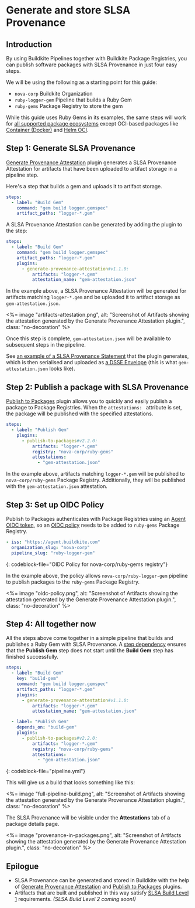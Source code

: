 # Generate and store SLSA Provenance

## Introduction

By using Buildkite Pipelines together with Buildkite Package Registries, you can publish software packages with SLSA Provenance in just four easy steps.

We will be using the following as a starting point for this guide:

- `nova-corp` Buildkite Organization
- `ruby-logger-gem` Pipeline that builds a Ruby Gem
- `ruby-gems` Package Registry to store the gem

While this guide uses Ruby Gems in its examples, the same steps will work for [all supported package ecosystems](/docs/packages/ecosystems) except OCI-based packages like [Container (Docker)](/docs/packages/container) and [Helm OCI](/docs/packages/helm-oci).

## Step 1: Generate SLSA Provenance

[Generate Provenance Attestation](https://github.com/buildkite-plugins/generate-provenance-attestation-buildkite-plugin) plugin generates a SLSA Provenance Attestation for artifacts that have been uploaded to artifact storage in a pipeline step.

Here's a step that builds a gem and uploads it to artifact storage.

```yaml
steps:
  - label: "Build Gem"
    command: "gem build logger.gemspec"
    artifact_paths: "logger-*.gem"
```

A SLSA Provenance Attestation can be generated by adding the plugin to the step:

```yaml
steps:
  - label: "Build Gem"
    command: "gem build logger.gemspec"
    artifact_paths: "logger-*.gem"
    plugins:
      - generate-provenance-attestation#v1.1.0:
          artifacts: "logger-*.gem"
          attestation_name: "gem-attestation.json"
```

In the example above, a SLSA Provenance Attestation will be generated for artifacts matching `logger-*.gem` and be uploaded it to artifact storage as `gem-attestation.json`.

<%= image "artifacts-attestation.png", alt: "Screenshot of Artifacts showing the attestation generated by the Generate Provenance Attestation plugin.", class: "no-decoration" %>

Once this step is complete, `gem-attestation.json` will be available to subsequent steps in the pipeline.

See [an example of a SLSA Provenance Statement](https://github.com/buildkite-plugins/generate-provenance-attestation-buildkite-plugin/blob/d9f2ff4d6b745f17cc55b6b91778a0e1a7d45824/examples/statement.json) that the plugin generates, which is then serialised and uploaded as [a DSSE Envelope](https://github.com/buildkite-plugins/generate-provenance-attestation-buildkite-plugin/blob/d9f2ff4d6b745f17cc55b6b91778a0e1a7d45824/examples/envelope.json) (this is what `gem-attestation.json` looks like).

## Step 2: Publish a package with SLSA Provenance

[Publish to Packages](https://github.com/buildkite-plugins/publish-to-packages-buildkite-plugin/) plugin allows you to quickly and easily publish a package to Package Registries. When the `attestations: ` attribute is set, the package will be published with the specified attestations.

```yaml
steps:
  - label: "Publish Gem"
    plugins:
      - publish-to-packages#v2.2.0:
          artifacts: "logger-*.gem"
          registry: "nova-corp/ruby-gems"
          attestations:
            - "gem-attestation.json"
```

In the example above, artifacts matching `logger-*.gem` will be published to `nova-corp/ruby-gems` Package Registry. Additionally, they will be published with the `gem-attestation.json` attestation.

## Step 3: Set up OIDC Policy

Publish to Packages authenticates with Package Registries using an [Agent OIDC token](/docs/agent/v3/cli-oidc), so an [OIDC policy](/docs/packages/security/oidc#define-an-oidc-policy-for-a-registry) needs to be added to `ruby-gems` Package Registry.

```yaml
- iss: "https://agent.buildkite.com"
  organization_slug: "nova-corp"
  pipeline_slug: "ruby-logger-gem"
```

{: codeblock-file="OIDC Policy for nova-corp/ruby-gems registry"}

In the example above, the policy allows `nova-corp/ruby-logger-gem` pipeline to publish packages to the `ruby-gems` Package Registry.

<%= image "oidc-policy.png", alt: "Screenshot of Artifacts showing the attestation generated by the Generate Provenance Attestation plugin.", class: "no-decoration" %>

## Step 4: All together now

All the steps above come together in a simple pipeline that builds and publishes a Ruby Gem with SLSA Provenance. A [step dependency](/docs/pipelines/dependencies#defining-explicit-dependencies) ensures that the **Publish Gem** step does not start until the **Build Gem** step has finished successfully.

```yaml
steps:
  - label: "Build Gem"
    key: "build-gem"
    command: "gem build logger.gemspec"
    artifact_paths: "logger-*.gem"
    plugins:
      - generate-provenance-attestation#v1.1.0:
          artifacts: "logger-*.gem"
          attestation_name: "gem-attestation.json"

  - label: "Publish Gem"
    depends_on: "build-gem"
    plugins:
      - publish-to-packages#v2.2.0:
          artifacts: "logger-*.gem"
          registry: "nova-corp/ruby-gems"
          attestations:
            - "gem-attestation.json"
```

{: codeblock-file="pipeline.yml"}

This will give us a build that looks something like this:

<%= image "full-pipeline-build.png", alt: "Screenshot of Artifacts showing the attestation generated by the Generate Provenance Attestation plugin.", class: "no-decoration" %>

The SLSA Provenance will be visible under the **Attestations** tab of a package details page.

<%= image "provenance-in-packages.png", alt: "Screenshot of Artifacts showing the attestation generated by the Generate Provenance Attestation plugin.", class: "no-decoration" %>

## Epilogue

- SLSA Provenance can be generated and stored in Buildkite with the help of [Generate Provenance Attestation](https://github.com/buildkite-plugins/generate-provenance-attestation-buildkite-plugin) and [Publish to Packages](https://github.com/buildkite-plugins/publish-to-packages-buildkite-plugin/) plugins.
- Artifacts that are built and published in this way satisfy [SLSA Build Level 1](https://slsa.dev/spec/v1.0/levels#build-l1) requirements. _(SLSA Build Level 2 coming soon!)_
